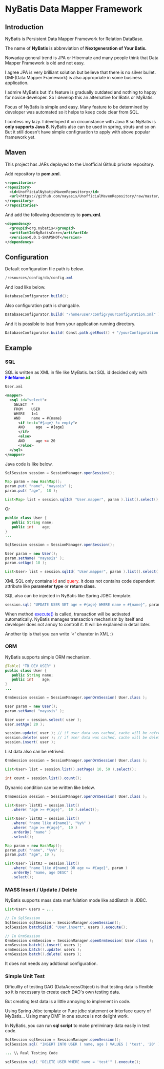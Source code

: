 # NyBatis Data Mapper Framework

## Introduction

NyBatis is Persistent Data Mapper Framework for Relation DataBase.
 
The name of **NyBatis** is abbreviation of **Nextgeneration of Your Batis.**

Nowaday general trend is JPA or Hibernate and many people think that Data Mapper Framework is old and not easy.

I agree JPA is very brilliant solution but believe that there is no silver bullet. DMF(Data Mapper Framework) is also appropriate in some business application.

I admire MyBatis but it's feature is gradually outdated and nothing to happy for novice developer.
So I develop this an alternative for IBatis or MyBatis. 

Focus of NyBatis is simple and easy. Many feature to be determined by developer was automated so it helps to keep code clear from SQL.

I confess my lazy. I developed it on circumstance with Java 8 so NyBatis is **only supports Java 8**.
NyBatis also can be used in spring, struts and so on But it still doesn't have simple configruation to apply with above popular framework yet. 


## Maven ##

This project has JARs deployed to the Unofficial Github private repository.

Add repository to **pom.xml**.

```xml
<repositories>
<repository>
  <id>UnofficialNybatisMavenRepository</id>
  <url>https://github.com/nayasis/UnofficialMavenRepository/raw/master/</url>
</repository>
</repositories>
```

And add the following dependency to **pom.xml**.

```xml
<dependency>
  <groupId>org.nybatis</groupId>
  <artifactId>NyBatisCore</artifactId>
  <version>0.0.1-SNAPSHOT</version>
</dependency>
```

## Configuration ##

Default configuration file path is below.

```java
/resources/config/db/config.xml
```

And load like below.

```java
DatabaseConfigurator.build();
```

Also configuration path is changable.
```java
DatabaseConfigurator.build( "/home/user/config/yourConfiguration.xml" );
```

And it is possible to load from your application running directory.

```java
DatabaseConfigurator.build( Const.path.getRoot() + "/yourConfiguration.xml" );
```


## Example ##

### SQL ###

SQL is written as XML in file like MyBatis. but SQL id decided only with **<font color="blue">FileName</font><font color="red">.</font><font color="green">id</font>**


```xml
User.xml

<mapper>
  <sql id="select">
    SELECT  *
    FROM    USER
    WHERE   1=1
    AND     name = #{name}
      <if test="#{age} != empty">
      AND     age  = #{age}
      </if>
      <else>
      AND     age <= 20
      </else>
  </sql>
</mapper>
```

Java code is like below.

```java
SqlSession session = SessionManager.openSession();

Map param = new HashMap();
param.put( "name", "nayasis" );
param.put( "age",  18 );

List<Map> list = session.sqlId( "User.mapper", param ).list().select();
```

Or 

```java
public class User {
   public String name;
   public int    age;
}
...

SqlSession session = SessionManager.openSession();

User param = new User();
param.setName( "nayasis" );
param.setAge( 18 );

List<User> list = session.sqlId( "User.mapper", param ).list().select( User.class );

```

XML SQL only contains <font color="red">id</font> and <font color="red">query</font>. it does not contains code dependent attribute like **parameter type** or **return class**.


SQL also can be injected in NyBatis like Spring JDBC template.

```java
session.sql( "UPDATE USER SET age = #{age} WHERE name = #{name}", param ).execute();
```

When method <font color=blue>execute()</font> is called, transaction will be activated automatically. NyBatis manages transaction mechanism by itself and developer does not annoy to controll it. It will be explained in detail later.


Another tip is that you can write '<' charater in XML :)
 
 
### ORM ###

NyBatis supports simple ORM mechanism.


```java
@Table( "TB_DEV_USER" )
public class User {
   public String name;
   public int    age;
}
...

OrmSession session = SessionManager.openOrmSession( User.class );

User param = new User();
param.setName( "nayasis" );

User user = session.select( user );
user.setAge( 20 );

session.update( user ); // if user data was cached, cache will be refreshed.
session.delete( user ); // if user data was cached, cache will be deleted.
session.insert( user );

```

List data also can be retrived.

```java
OrmSession session = SessionManager.openOrmSession( User.class );

List<User> list = session.list().setPage( 10, 50 ).select();

int count = session.list().count();

```

Dynamic condition can be written like below.

```java
OrmSession session = SessionManager.openOrmSession( User.class );

List<User> list01 = session.list()
   .where( "age >= #{age}",  19 ).select();

List<User> list02 = session.list()
   .where( "name like #{name}", "%y%" )
   .where( "age >= #{age}",  19 )
   .orderBy( "name" )
   .select();

Map param = new HashMap();
param.put( "name", "%y%" );
param.put( "age", 19 );

List<User> list03 = session.list()
   .where( "name like #{name} OR age >= #{age}", param )
   .orderBy( "name, age DESC" )
   .select();
```

### MASS Insert / Update / Delete ###

NyBatis supports mass data manifulation mode like addBatch in JDBC.
 
```java
List<User> users = ...

// In SqlSession
SqlSession sqlSession = SessionManager.openSession();
sqlSession.batchSqlId( "User.insert", users ).execute();

// In OrmSession
OrmSession ormSession = SessionManager.openOrmSession( User.class );
ormSession.batch().insert( users );
ormSession.batch().update( users );
ormSession.batch().delete( users );
```

It does not needs any addtional configuration.
 
### Simple Unit Test ###

Dificullty of testing DAO (DataAccessObject) is that testing data is flexible so it is necessary to create each DAO's own testing data.

But creating test data is a little annoying to implement in code.
 
Using Spring Jdbc template or Pure jdbc statement or Interface query of MyBatis... Using many DMF in one source is not delight work.


In NyBatis, you can run **sql script** to make preliminary data easily in test code.  
 
```java
SqlSession sqlSession = SessionManager.openSession();
sqlSession.sql( "INSERT INTO USER ( name, age ) VALUES ( 'test', '20' )" ).execute();

... \\ Real Testing Code

sqlSession.sql( "DELETE USER WHERE name = 'test'" ).execute();

```


